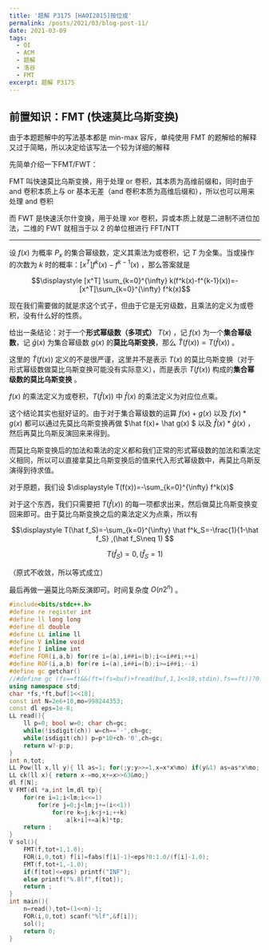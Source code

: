 ```yaml
---
title: '题解 P3175 [HAOI2015]按位或'
permalink: /posts/2021/03/blog-post-11/
date: 2021-03-09
tags:
  - OI
  - ACM
  - 题解
  - 洛谷
  - FMT
excerpt: 题解 P3175
---
```


## 前置知识：FMT (快速莫比乌斯变换)

由于本题题解中的写法基本都是 min-max 容斥，单纯使用 FMT 的题解给的解释又过于简略，所以决定给该写法一个较为详细的解释

先简单介绍一下FMT/FWT：

FMT 叫快速莫比乌斯变换，用于处理 or 卷积，其本质为高维前缀和，同时由于 and 卷积本质上与 or 基本无差（and 卷积本质为高维后缀和），所以也可以用来处理 and 卷积

而 FWT 是快速沃尔什变换，用于处理 xor 卷积，异或本质上就是二进制不进位加法，二维的 FWT 就相当于以 $2$ 的单位根进行 FFT/NTT



------------


设 $f(x)$ 为概率 $P_x$ 的集合幂级数，定义其乘法为或卷积，记 $T$ 为全集。当或操作的次数为 $k$ 时的概率：$[x^T]f^k(x)-f^{k-1}(x)$
，那么答案就是 

$$\displaystyle [x^T] \sum_{k=0}^{\infty} k(f^k(x)-f^{k-1}(x))=-[x^T]\sum_{k=0}^{\infty} f^k(x)$$ 

现在我们需要做的就是求这个式子，但由于它是无穷级数，且乘法的定义为或卷积，没有什么好的性质。


给出一条结论：对于一个**形式幂级数（多项式）** $T(x)$ ，记 $f(x)$ 为一个**集合幂级数**，记 $\hat g(x)$ 为集合幂级数 $g(x)$ 的**莫比乌斯变换**，那么 $\hat T(f(x))=T(\hat f(x))$ 。

这里的 $\hat T(f(x))$ 定义的不是很严谨，这里并不是表示 $T(x)$ 的莫比乌斯变换（对于形式幂级数做莫比乌斯变换可能没有实际意义），而是表示 $T(f(x))$ 构成的**集合幂级数的莫比乌斯变换** 。

$f(x)$ 的乘法定义为或卷积，$T(\hat f(x))$ 中 $\hat f(x)$ 的乘法定义为对应位点乘。

这个结论其实也挺好证的。由于对于集合幂级数的运算 $f(x)+g(x)$ 以及 $f(x)*g(x)$ 都可以通过先莫比乌斯变换再做 $\hat f(x)+ \hat g(x) $ 以及 $\hat f(x)*\hat g(x)$ ，然后再莫比乌斯反演回来来得到。

而莫比乌斯变换后的加法和乘法的定义都和我们正常的形式幂级数的加法和乘法定义相同，所以可以直接拿莫比乌斯变换后的值来代入形式幂级数中，再莫比乌斯反演得到待求值。

对于原题，我们设 $\displaystyle T(f(x))=-\sum_{k=0}^{\infty} f^k(x)$ 

对于这个东西，我们只需要把 $T(\hat f(x))$ 的每一项都求出来，然后做莫比乌斯变换变回来即可。由于莫比乌斯变换之后的乘法定义为点乘，所以有 

$$\displaystyle T(\hat f_S)=-\sum_{k=0}^{\infty} \hat f^k_S=-\frac{1}{1-\hat f_S} ,(\hat f_S\neq 1) $$

 $$ T(\hat f_S)=0,(\hat f_S=1) $$ 

（原式不收敛，所以等式成立）

最后再做一遍莫比乌斯反演即可。时间复杂度 $O(n2^n)$ 。


```cpp
#include<bits/stdc++.h>
#define re register int
#define ll long long
#define dl double
#define LL inline ll
#define V inline void
#define I inline int
#define FOR(i,a,b) for(re i=(a),i##i=(b);i<=i##i;++i)
#define ROF(i,a,b) for(re i=(a),i##i=(b);i>=i##i;--i)
#define gc getchar()
//#define gc (fs==ft&&(ft=(fs=buf)+fread(buf,1,1<<18,stdin),fs==ft))?0:*fs++
using namespace std;
char *fs,*ft,buf[1<<18];
const int N=2e6+10,mo=998244353;
const dl eps=1e-8;
LL read(){
	ll p=0; bool w=0; char ch=gc;
	while(!isdigit(ch)) w=ch=='-',ch=gc;
	while(isdigit(ch)) p=p*10+ch-'0',ch=gc;
	return w?-p:p;
}
int n,tot;
LL Pow(ll x,ll y){ ll as=1; for(;y;y>>=1,x=x*x%mo) if(y&1) as=as*x%mo; return as;}
LL ck(ll x){ return x-=mo,x+=x>>63&mo;}
dl f[N];
V FMT(dl *a,int lm,dl tp){
	for(re i=1;i<lm;i<<=1)
		for(re j=0;j<lm;j+=(i<<1))
			for(re k=j;k<j+i;++k)
				a[k+i]+=a[k]*tp;
	return ;
}
V sol(){
	FMT(f,tot+1,1.0);
	FOR(i,0,tot) f[i]=fabs(f[i]-1)<eps?0:1.0/(f[i]-1.0);
	FMT(f,tot+1,-1.0);
	if(f[tot]<=eps) printf("INF");
	else printf("%.8lf",f[tot]);
	return ;
}
int main(){
	n=read(),tot=(1<<n)-1;
	FOR(i,0,tot) scanf("%lf",&f[i]);
	sol();
	return 0;
}
```